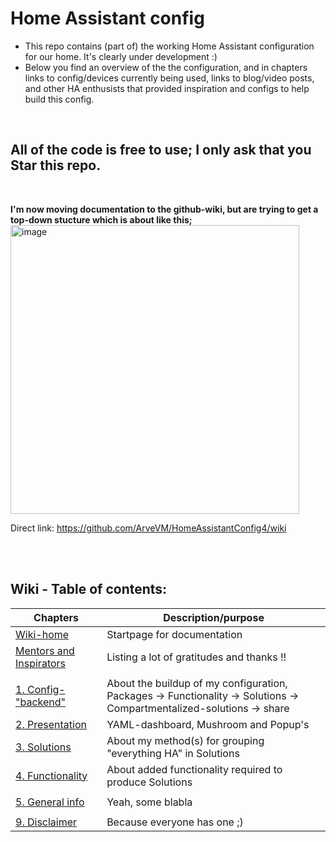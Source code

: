 # Home Assistant config


- This repo contains (part of) the working Home Assistant configuration for our home. It's clearly under development :)
- Below you find an overview of the the configuration, and in chapters links to config/devices currently being used, links to blog/video posts, and other HA enthusists that provided inspiration and configs to help build this config. 
<br />

## All of the code is free to use; I only ask that you Star this repo.

<br />

**I'm now moving documentation to the github-wiki, but are trying to get a top-down stucture which is about like this;**
<img width="462" alt="image" src="https://user-images.githubusercontent.com/96014323/217190421-5449c9b5-5d6c-49ba-9dbe-157564f659a8.png">

Direct link:  https://github.com/ArveVM/HomeAssistantConfig4/wiki

<br />
<br />

## Wiki - Table of contents:
|Chapters   |Description/purpose |
| ----------| ----------------------------- |
|[Wiki-home](https://github.com/ArveVM/HomeAssistantConfig4/wiki/Home)| Startpage for documentation|
|[Mentors and Inspirators](https://github.com/ArveVM/HomeAssistantConfig4/wiki/Mentors-and-Inspirators)|Listing a lot of gratitudes and thanks !! |
|||
|[1. Config-"backend"](https://github.com/ArveVM/HomeAssistantConfig4/wiki/1-Configuration)| About the buildup of my configuration, <br /> Packages -> Functionality -> Solutions -> Compartmentalized-solutions -> share |
|[2. Presentation](https://github.com/ArveVM/HomeAssistantConfig4/wiki/2-Presentation) | YAML-dashboard, Mushroom and Popup's |
|[3. Solutions](https://github.com/ArveVM/HomeAssistantConfig4/wiki/3-Solutions)   |About my method(s) for grouping "everything HA" in Solutions|
|[4. Functionality](https://github.com/ArveVM/HomeAssistantConfig4/wiki/4-Functionality)|About added functionality required to produce Solutions|
|||
|[5. General info](https://github.com/ArveVM/HomeAssistantConfig4/wiki/5-General-info)|Yeah, some blabla|
|||
|[9. Disclaimer](https://github.com/ArveVM/HomeAssistantConfig4/wiki/9-Disclaimer)|Because everyone has one ;)|
<br />
<br />
